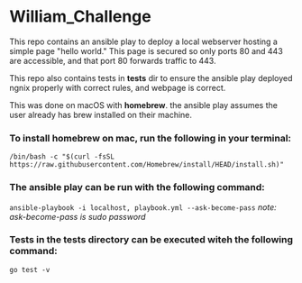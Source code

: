 # William_Challenge

This repo contains an ansible play to deploy a local webserver hosting a simple page "hello world." 
This page is secured so only ports 80 and 443 are accessible, and that port 80 forwards traffic to 443.

This repo also contains tests in **tests** dir to ensure the ansible play deployed ngnix properly with correct rules, and webpage is correct.

This was done on macOS with **homebrew**. the ansible play assumes the user already has brew installed on their machine.

### To install homebrew on mac, run the following in your terminal:
  ```/bin/bash -c "$(curl -fsSL https://raw.githubusercontent.com/Homebrew/install/HEAD/install.sh)"```

### The ansible play can be run with the following command:
  ```ansible-playbook -i localhost, playbook.yml --ask-become-pass```
  *note: ask-become-pass is sudo password*

### Tests in the tests directory can be executed witeh the following command:
  ```go test -v```
